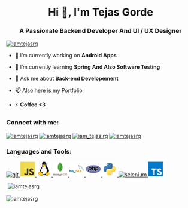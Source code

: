 <h1 align="center">Hi 👋, I'm Tejas Gorde</h1>

<h3 align="center">A Passionate Backend Developer And UI / UX Designer </h3>

<p align="left"> <a href="https://twitter.com/iamtejasrg" target="blank"><img src="https://img.shields.io/twitter/follow/iamtejasrg?logo=twitter&style=for-the-badge" alt="iamtejasrg" /></a> </p>

- 🔭 I’m currently working on **Android Apps**

- 🌱 I’m currently learning **Spring And Also Software Testing**

- 💬 Ask me about **Back-end Developement**

- 📫 Also here is my [Portfolio](https://iamtejasrg.me/)

- ⚡ **Coffee <3**

<h3 align="left">Connect with me:</h3>
<p align="left">
<a href="https://twitter.com/iamtejasrg" target="blank"><img align="center" src="https://raw.githubusercontent.com/rahuldkjain/github-profile-readme-generator/master/src/images/icons/Social/twitter.svg" alt="iamtejasrg" height="30" width="40" /></a>
<a href="https://stackoverflow.com/users/iamtejasrg" target="blank"><img align="center" src="https://raw.githubusercontent.com/rahuldkjain/github-profile-readme-generator/master/src/images/icons/Social/stack-overflow.svg" alt="iamtejasrg" height="30" width="40" /></a>
<a href="https://instagram.com/iamtejas.rg" target="blank"><img align="center" src="https://raw.githubusercontent.com/rahuldkjain/github-profile-readme-generator/master/src/images/icons/Social/instagram.svg" alt="iam_tejas.rg" height="30" width="40" /></a>
<a href="https://www.leetcode.com/iamtejasrg" target="blank"><img align="center" src="https://raw.githubusercontent.com/rahuldkjain/github-profile-readme-generator/master/src/images/icons/Social/leet-code.svg" alt="iamtejasrg" height="30" width="40" /></a>
</p>

<h3 align="left">Languages and Tools:</h3>
<p align="left"> <a href="https://git-scm.com/" target="_blank" rel="noreferrer"> <img src="https://www.vectorlogo.zone/logos/git-scm/git-scm-icon.svg" alt="git" width="40" height="40"/> </a> <a href="https://developer.mozilla.org/en-US/docs/Web/JavaScript" target="_blank" rel="noreferrer"> <img src="https://raw.githubusercontent.com/devicons/devicon/master/icons/javascript/javascript-original.svg" alt="javascript" width="40" height="40"/> </a> <a href="https://www.linux.org/" target="_blank" rel="noreferrer"> <img src="https://raw.githubusercontent.com/devicons/devicon/master/icons/linux/linux-original.svg" alt="linux" width="40" height="40"/> </a> <a href="https://www.mongodb.com/" target="_blank" rel="noreferrer"> <img src="https://raw.githubusercontent.com/devicons/devicon/master/icons/mongodb/mongodb-original-wordmark.svg" alt="mongodb" width="40" height="40"/> </a> <a href="https://www.mysql.com/" target="_blank" rel="noreferrer"> <img src="https://raw.githubusercontent.com/devicons/devicon/master/icons/mysql/mysql-original-wordmark.svg" alt="mysql" width="40" height="40"/> </a> <a href="https://www.php.net" target="_blank" rel="noreferrer"> <img src="https://raw.githubusercontent.com/devicons/devicon/master/icons/php/php-original.svg" alt="php" width="40" height="40"/> </a> <a href="https://www.python.org" target="_blank" rel="noreferrer"> <img src="https://raw.githubusercontent.com/devicons/devicon/master/icons/python/python-original.svg" alt="python" width="40" height="40"/> </a> <a href="https://www.selenium.dev" target="_blank" rel="noreferrer"> <img src="https://raw.githubusercontent.com/detain/svg-logos/780f25886640cef088af994181646db2f6b1a3f8/svg/selenium-logo.svg" alt="selenium" width="40" height="40"/> </a> <a href="https://www.typescriptlang.org/" target="_blank" rel="noreferrer"> <img src="https://raw.githubusercontent.com/devicons/devicon/master/icons/typescript/typescript-original.svg" alt="typescript" width="40" height="40"/> </a> </p>


<p>&nbsp;<img align="center" src="https://github-readme-stats.vercel.app/api?username=iamtejasrg&show_icons=true&locale=en" alt="iamtejasrg" /></p>

<p><img align="center" src="https://github-readme-streak-stats.herokuapp.com/?user=iamtejasrg&" alt="iamtejasrg" /></p>
